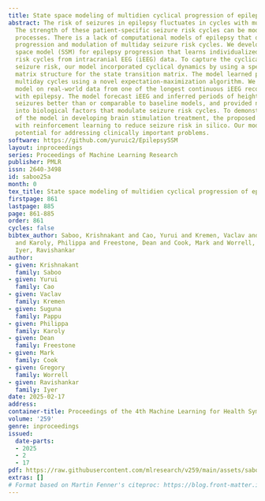 ```yaml
---
title: State space modeling of multidien cyclical progression of epilepsy
abstract: The risk of seizures in epilepsy fluctuates in cycles with multiday periodicity.
  The strength of these patient-specific seizure risk cycles can be modulated by disease
  processes. There is a lack of computational models of epilepsy that describe the
  progression and modulation of multiday seizure risk cycles. We developed a state
  space model (SSM) for epilepsy progression that learns individualized multiday seizure
  risk cycles from intracranial EEG (iEEG) data. To capture the cyclical nature of
  seizure risk, our model incorporated cyclical dynamics by using a special rotation
  matrix structure for the state transition matrix. The model learned patient-specific
  multiday cycles using a novel expectation-maximization algorithm. We evaluated the
  model on real-world data from one of the longest continuous iEEG recordings in people
  with epilepsy. The model forecast iEEG and inferred periods of heightened risk of
  seizures better than or comparable to baseline models, and provided novel insight
  into biological factors that modulate seizure risk cycles. To demonstrate the value
  of the model in developing brain stimulation treatment, the proposed SSM was integrated
  with reinforcement learning to reduce seizure risk in silico. Our model holds significant
  potential for addressing clinically important problems.
software: https://github.com/yuruic2/EpilepsySSM
layout: inproceedings
series: Proceedings of Machine Learning Research
publisher: PMLR
issn: 2640-3498
id: saboo25a
month: 0
tex_title: State space modeling of multidien cyclical progression of epilepsy
firstpage: 861
lastpage: 885
page: 861-885
order: 861
cycles: false
bibtex_author: Saboo, Krishnakant and Cao, Yurui and Kremen, Vaclav and Pappu, Suguna
  and Karoly, Philippa and Freestone, Dean and Cook, Mark and Worrell, Gregory and
  Iyer, Ravishankar
author:
- given: Krishnakant
  family: Saboo
- given: Yurui
  family: Cao
- given: Vaclav
  family: Kremen
- given: Suguna
  family: Pappu
- given: Philippa
  family: Karoly
- given: Dean
  family: Freestone
- given: Mark
  family: Cook
- given: Gregory
  family: Worrell
- given: Ravishankar
  family: Iyer
date: 2025-02-17
address:
container-title: Proceedings of the 4th Machine Learning for Health Symposium
volume: '259'
genre: inproceedings
issued:
  date-parts:
  - 2025
  - 2
  - 17
pdf: https://raw.githubusercontent.com/mlresearch/v259/main/assets/saboo25a/saboo25a.pdf
extras: []
# Format based on Martin Fenner's citeproc: https://blog.front-matter.io/posts/citeproc-yaml-for-bibliographies/
---
```

